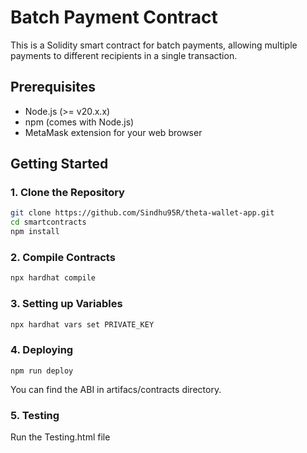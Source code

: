 # Batch Payment Contract

This is a Solidity smart contract for batch payments, allowing multiple payments to different recipients in a single transaction.

## Prerequisites

- Node.js (>= v20.x.x)
- npm (comes with Node.js)
- MetaMask extension for your web browser

## Getting Started

### 1. Clone the Repository

```bash
git clone https://github.com/Sindhu95R/theta-wallet-app.git
cd smartcontracts
npm install
```

### 2. Compile Contracts

```bash
npx hardhat compile
```

### 3. Setting up Variables
```bash
npx hardhat vars set PRIVATE_KEY  
```

### 4. Deploying
```
npm run deploy
```

You can find the ABI in artifacs/contracts directory.

### 5. Testing
Run the Testing.html file